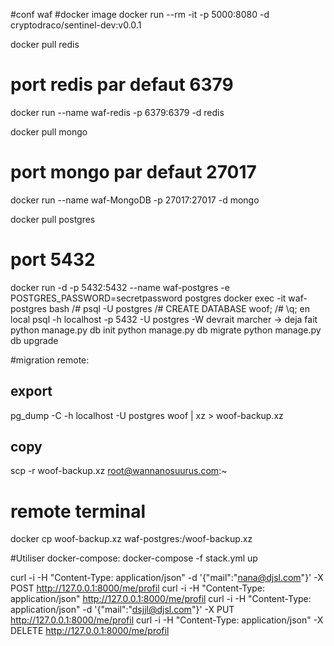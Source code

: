 #conf waf
#docker image
docker run --rm -it -p 5000:8080 -d cryptodraco/sentinel-dev:v0.0.1

docker pull redis
# port redis par defaut 6379
docker run --name waf-redis -p 6379:6379 -d redis

docker pull mongo
# port mongo par defaut 27017
docker run --name waf-MongoDB -p 27017:27017 -d mongo

docker pull postgres
# port 5432
docker run -d -p 5432:5432 --name waf-postgres -e POSTGRES_PASSWORD=secretpassword postgres
docker exec -it waf-postgres bash
/# psql -U postgres
/# CREATE DATABASE woof;
/# \q;
en local psql -h localhost -p 5432 -U postgres -W  devrait marcher
-> deja fait python manage.py db init
python manage.py db migrate
python manage.py db upgrade

#migration remote:
## export
pg_dump -C -h localhost  -U postgres woof | xz > woof-backup.xz
## copy
scp -r woof-backup.xz root@wannanosuurus.com:~
# remote terminal
docker cp woof-backup.xz waf-postgres:/woof-backup.xz

#Utiliser docker-compose:
docker-compose -f stack.yml up



curl -i -H "Content-Type: application/json" -d '{"mail":"nana@djsl.com"}' -X POST http://127.0.0.1:8000/me/profil 
curl -i -H "Content-Type: application/json" http://127.0.0.1:8000/me/profil
curl -i -H "Content-Type: application/json" -d '{"mail":"dsjjl@djsl.com"}' -X PUT http://127.0.0.1:8000/me/profil
curl -i -H "Content-Type: application/json" -X DELETE http://127.0.0.1:8000/me/profil
